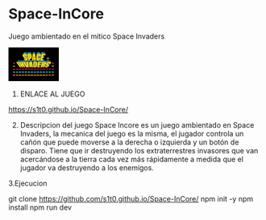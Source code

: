 # Space-InCore
Juego ambientado en el mitico Space Invaders

<img src="img/logo.jpg" width="100">



1. ENLACE AL JUEGO

https://s1t0.github.io/Space-InCore/

2. Descripcion del juego
Space Incore es un juego ambientado en Space Invaders, la mecanica del juego es la misma, el jugador controla un cañón que puede moverse a la derecha o izquierda y un botón de disparo. Tiene que ir destruyendo los extraterrestres invasores  que van acercándose a la tierra cada vez más rápidamente a medida que el jugador va destruyendo a los enemigos.


3.Ejecucion

git clone https://github.com/s1t0.github.io/Space-InCore/
npm init -y
npm install
npm run dev